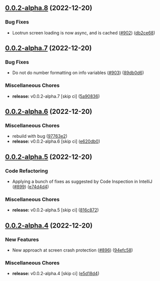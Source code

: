 ## [0.0.2-alpha.8](https://github.com/Wynntils/Artemis/compare/v0.0.2-alpha.7...v0.0.2-alpha.8) (2022-12-20)


### Bug Fixes

* Lootrun screen loading is now async, and is cached ([#902](https://github.com/Wynntils/Artemis/issues/902)) ([db2ce68](https://github.com/Wynntils/Artemis/commit/db2ce68403a49583ce55a5f50460e6bef3169110))

## [0.0.2-alpha.7](https://github.com/Wynntils/Artemis/compare/v0.0.2-alpha.6...v0.0.2-alpha.7) (2022-12-20)


### Bug Fixes

* Do not do number formatting on info variables ([#903](https://github.com/Wynntils/Artemis/issues/903)) ([89db0d6](https://github.com/Wynntils/Artemis/commit/89db0d6e3419bc5ea5898e6e949ac860b7b24797))


### Miscellaneous Chores

* **release:** v0.0.2-alpha.7 [skip ci] ([5a90836](https://github.com/Wynntils/Artemis/commit/5a908364cbf790be2a9a5b2a1e5781fdfb05d794))

## [0.0.2-alpha.6](https://github.com/Wynntils/Artemis/compare/v0.0.2-alpha.5...v0.0.2-alpha.6) (2022-12-20)


### Miscellaneous Chores

* rebuild with bug ([97763e2](https://github.com/Wynntils/Artemis/commit/97763e24375ba871dfa376b336b166fadb5cdbfc))
* **release:** v0.0.2-alpha.6 [skip ci] ([e620db0](https://github.com/Wynntils/Artemis/commit/e620db02b107e725065aa1563cd6340e290d7137))

## [0.0.2-alpha.5](https://github.com/Wynntils/Artemis/compare/v0.0.2-alpha.4...v0.0.2-alpha.5) (2022-12-20)


### Code Refactoring

* Applying a bunch of fixes as suggested by Code Inspection in IntelliJ ([#899](https://github.com/Wynntils/Artemis/issues/899)) ([e74d4d4](https://github.com/Wynntils/Artemis/commit/e74d4d44a6ef03a2c3dcfa5f72478d5cdf5c39df))


### Miscellaneous Chores

* **release:** v0.0.2-alpha.5 [skip ci] ([816c872](https://github.com/Wynntils/Artemis/commit/816c8722fa7c297cffcd162c999ea372a9a3901d))

## [0.0.2-alpha.4](https://github.com/Wynntils/Artemis/compare/v0.0.2-alpha.3...v0.0.2-alpha.4) (2022-12-20)


### New Features

* New approach at screen crash protection ([#896](https://github.com/Wynntils/Artemis/issues/896)) ([94efc58](https://github.com/Wynntils/Artemis/commit/94efc58b87141482dbb3bc5dd733991406f220e5))


### Miscellaneous Chores

* **release:** v0.0.2-alpha.4 [skip ci] ([e5d18d4](https://github.com/Wynntils/Artemis/commit/e5d18d4a6b5f2a6f97a694defeeb58e5d2d7d2fb))

